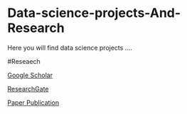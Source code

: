 # Data-science-projects-And-Research
Here you will find data science projects ....

 #Reseaech


[Google Scholar](https://scholar.google.com/citations?hl=en&user=UUz3wfUAAAAJ)

[ResearchGate](https://www.researchgate.net/profile/Arvind-Thorat-2)

[Paper Publication](https://www.techrxiv.org/authors/Arvind_Thorat/11543698)


